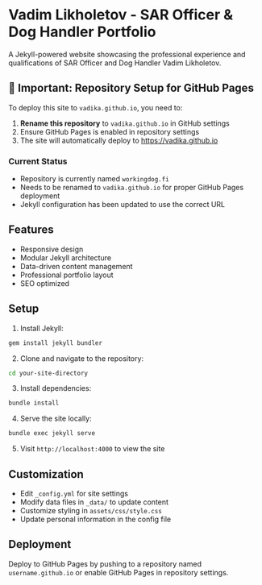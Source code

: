 
# Vadim Likholetov - SAR Officer & Dog Handler Portfolio

A Jekyll-powered website showcasing the professional experience and qualifications of SAR Officer and Dog Handler Vadim Likholetov.

## 🚨 Important: Repository Setup for GitHub Pages

To deploy this site to `vadika.github.io`, you need to:

1. **Rename this repository** to `vadika.github.io` in GitHub settings
2. Ensure GitHub Pages is enabled in repository settings
3. The site will automatically deploy to https://vadika.github.io

### Current Status
- Repository is currently named `workingdog.fi`
- Needs to be renamed to `vadika.github.io` for proper GitHub Pages deployment
- Jekyll configuration has been updated to use the correct URL

## Features

- Responsive design
- Modular Jekyll architecture
- Data-driven content management
- Professional portfolio layout
- SEO optimized

## Setup

1. Install Jekyll:
```bash
gem install jekyll bundler
```

2. Clone and navigate to the repository:
```bash
cd your-site-directory
```

3. Install dependencies:
```bash
bundle install
```

4. Serve the site locally:
```bash
bundle exec jekyll serve
```

5. Visit `http://localhost:4000` to view the site

## Customization

- Edit `_config.yml` for site settings
- Modify data files in `_data/` to update content
- Customize styling in `assets/css/style.css`
- Update personal information in the config file

## Deployment

Deploy to GitHub Pages by pushing to a repository named `username.github.io` or enable GitHub Pages in repository settings.

